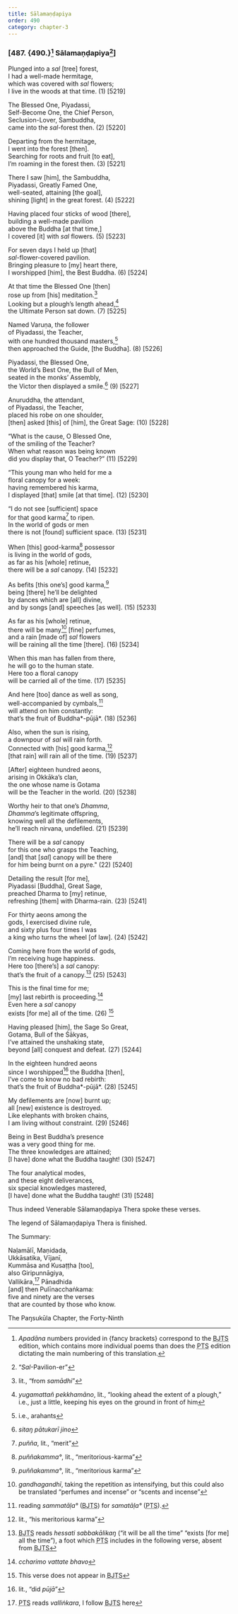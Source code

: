 ```yaml
---
title: Sālamaṇḍapiya
order: 490
category: chapter-3
---
```


### \[487. {490.}[^1] Sālamaṇḍapiya[^2]\]

Plunged into a *sal* \[tree\] forest,  
I had a well-made hermitage,  
which was covered with *sal* flowers;  
I live in the woods at that time. (1) \[5219\]

The Blessed One, Piyadassi,  
Self-Become One, the Chief Person,  
Seclusion-Lover, Sambuddha,  
came into the *sal*-forest then. (2) \[5220\]

Departing from the hermitage,  
I went into the forest \[then\].  
Searching for roots and fruit \[to eat\],  
I’m roaming in the forest then. (3) \[5221\]

There I saw \[him\], the Sambuddha,  
Piyadassi, Greatly Famed One,  
well-seated, attaining \[the goal\],  
shining \[light\] in the great forest. (4) \[5222\]

Having placed four sticks of wood \[there\],  
building a well-made pavilion  
above the Buddha \[at that time,\]  
I covered \[it\] with *sal* flowers. (5) \[5223\]

For seven days I held up \[that\]  
*sal*-flower-covered pavilion.  
Bringing pleasure to \[my\] heart there,  
I worshipped \[him\], the Best Buddha. (6) \[5224\]

At that time the Blessed One \[then\]  
rose up from \[his\] meditation.[^3]  
Looking but a plough’s length ahead,[^4]  
the Ultimate Person sat down. (7) \[5225\]

Named Varuṇa, the follower  
of Piyadassi, the Teacher,  
with one hundred thousand masters,[^5]  
then approached the Guide, \[the Buddha\]. (8) \[5226\]

Piyadassi, the Blessed One,  
the World’s Best One, the Bull of Men,  
seated in the monks’ Assembly,  
the Victor then displayed a smile.[^6] (9) \[5227\]

Anuruddha, the attendant,  
of Piyadassi, the Teacher,  
placed his robe on one shoulder,  
\[then\] asked \[this\] of \[him\], the Great Sage: (10) \[5228\]

“What is the cause, O Blessed One,  
of the smiling of the Teacher?  
When what reason was being known  
did you display that, O Teacher?” (11) \[5229\]

“This young man who held for me a  
floral canopy for a week:  
having remembered his karma,  
I displayed \[that\] smile \[at that time\]. (12) \[5230\]

“I do not see \[sufficient\] space  
for that good karma[^7] to ripen.  
In the world of gods or men  
there is not \[found\] sufficient space. (13) \[5231\]

When \[this\] good-karma[^8] possessor  
is living in the world of gods,  
as far as his \[whole\] retinue,  
there will be a *sal* canopy. (14) \[5232\]

As befits \[this one’s\] good karma,[^9]  
being \[there\] he’ll be delighted  
by dances which are \[all\] divine,  
and by songs \[and\] speeches \[as well\]. (15) \[5233\]

As far as his \[whole\] retinue,  
there will be many[^10] \[fine\] perfumes,  
and a rain \[made of\] *sal* flowers  
will be raining all the time \[there\]. (16) \[5234\]

When this man has fallen from there,  
he will go to the human state.  
Here too a floral canopy  
will be carried all of the time. (17) \[5235\]

And here \[too\] dance as well as song,  
well-accompanied by cymbals,[^11]  
will attend on him constantly:  
that’s the fruit of Buddha*-pūjā*. (18) \[5236\]

Also, when the sun is rising,  
a downpour of *sal* will rain forth.  
Connected with \[his\] good karma,[^12]  
\[that rain\] will rain all of the time. (19) \[5237\]

\[After\] eighteen hundred aeons,  
arising in Okkāka’s clan,  
the one whose name is Gotama  
will be the Teacher in the world. (20) \[5238\]

Worthy heir to that one’s *Dhamma*,  
*Dhamma*’s legitimate offspring,  
knowing well all the defilements,  
he’ll reach nirvana, undefiled. (21) \[5239\]

There will be a *sal* canopy  
for this one who grasps the Teaching,  
\[and\] that \[*sal*\] canopy will be there  
for him being burnt on a pyre." (22) \[5240\]

Detailing the result \[for me\],  
Piyadassi \[Buddha\], Great Sage,  
preached Dharma to \[my\] retinue,  
refreshing \[them\] with Dharma-rain. (23) \[5241\]

For thirty aeons among the  
gods, I exercised divine rule,  
and sixty plus four times I was  
a king who turns the wheel \[of law\]. (24) \[5242\]

Coming here from the world of gods,  
I’m receiving huge happiness.  
Here too \[there’s\] a *sal* canopy:  
that’s the fruit of a canopy.[^13] (25) \[5243\]

This is the final time for me;  
\[my\] last rebirth is proceeding.[^14]  
Even here a *sal* canopy  
exists \[for me\] all of the time. (26) [^15]

Having pleased \[him\], the Sage So Great,  
Gotama, Bull of the Śākyas,  
I’ve attained the unshaking state,  
beyond \[all\] conquest and defeat. (27) \[5244\]

In the eighteen hundred aeons  
since I worshipped[^16] the Buddha \[then\],  
I’ve come to know no bad rebirth:  
that’s the fruit of Buddha*-pūjā*. (28) \[5245\]

My defilements are \[now\] burnt up;  
all \[new\] existence is destroyed.  
Like elephants with broken chains,  
I am living without constraint. (29) \[5246\]

Being in Best Buddha’s presence  
was a very good thing for me.  
The three knowledges are attained;  
\[I have\] done what the Buddha taught! (30) \[5247\]

The four analytical modes,  
and these eight deliverances,  
six special knowledges mastered,  
\[I have\] done what the Buddha taught! (31) \[5248\]

Thus indeed Venerable Sālamaṇḍapiya Thera spoke these verses.

The legend of Sālamaṇḍapiya Thera is finished.

The Summary:

Naḷamālī, Maṇidada,  
Ukkāsatika, Vījanī,  
Kummāsa and Kusaṭṭha \[too\],  
also Giripunnāgiya,  
Vallikāra,[^17] Pānadhida  
\[and\] then Pulīna<span class="diacritics" data-state="on">c</span><span class="no-diacritics" data-state="off">ch</span>aṅkama:  
five and ninety are the verses  
that are counted by those who know.

The Paŋsukūla Chapter, the Forty-Ninth

[^1]: *Apadāna* numbers provided in {fancy brackets} correspond to the <abbr title="Buddha Jayanthi Tripitaka Series">BJTS</abbr> edition, which contains more individual poems than does the <abbr title="Pali Text Society">PTS</abbr> edition dictating the main numbering of this translation.

[^2]: “*Sal*-Pavilion-er”

[^3]: lit., “from *samādhi*”

[^4]: *yugamattañ pekkhamāno*, lit., “looking ahead the extent of a plough,” i.e., just a little, keeping his eyes on the ground in front of him

[^5]: i.e., arahants

[^6]: *sitaŋ pātukarī jino*

[^7]: *puñña*, lit., “merit”

[^8]: *puññakamma°*, lit., “meritorious-karma”

[^9]: *puññakamma°*, lit., “meritorious karma”

[^10]: *gandhagandhī*, taking the repetition as intensifying, but this could also be translated “perfumes and incense” or “scents and incense”

[^11]: reading *sammatāḷa°* (<abbr title="Buddha Jayanthi Tripitaka Series">BJTS</abbr>) for *samatāḷa°* (<abbr title="Pali Text Society">PTS</abbr>).

[^12]: lit., “his meritorious karma”

[^13]: <abbr title="Buddha Jayanthi Tripitaka Series">BJTS</abbr> reads *hessati sabbakālikaŋ* (“it will be all the time” “exists \[for me\] all the time”), a foot which <abbr title="Pali Text Society">PTS</abbr> includes in the following verse, absent from <abbr title="Buddha Jayanthi Tripitaka Series">BJTS</abbr>

[^14]: *<span class="diacritics" data-state="on">c</span><span class="no-diacritics" data-state="off">ch</span>arimo vattate bhavo*

[^15]: This verse does not appear in <abbr title="Buddha Jayanthi Tripitaka Series">BJTS</abbr>

[^16]: lit., “did *pūjā*”

[^17]: <abbr title="Pali Text Society">PTS</abbr> reads *valliṅkara*, I follow <abbr title="Buddha Jayanthi Tripitaka Series">BJTS</abbr> here
